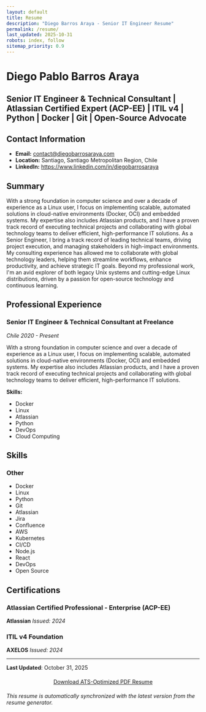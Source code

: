 ```yaml
---
layout: default
title: Resume
description: "Diego Barros Araya - Senior IT Engineer Resume"
permalink: /resume/
last_updated: 2025-10-31
robots: index, follow
sitemap_priority: 0.9
---
```


# Diego Pablo Barros Araya
## Senior IT Engineer & Technical Consultant | Atlassian Certified Expert (ACP-EE) | ITIL v4 | Python | Docker | Git | Open-Source Advocate

## Contact Information
- **Email:** contact@diegobarrosaraya.com
- **Location:** Santiago, Santiago Metropolitan Region, Chile
- **LinkedIn:** https://www.linkedin.com/in/diegobarrosaraya

## Summary
With a strong foundation in computer science and over a decade of experience as a Linux user, I focus on implementing scalable, automated solutions in cloud-native environments (Docker, OCI) and embedded systems. My expertise also includes Atlassian products, and I have a proven track record of executing technical projects and collaborating with global technology teams to deliver efficient, high-performance IT solutions. As a Senior Engineer, I bring a track record of leading technical teams, driving project execution, and managing stakeholders in high-impact environments. My consulting experience has allowed me to collaborate with global technology leaders, helping them streamline workflows, enhance productivity, and achieve strategic IT goals. Beyond my professional work, I'm an avid explorer of both legacy Unix systems and cutting-edge Linux distributions, driven by a passion for open-source technology and continuous learning.

## Professional Experience
### Senior IT Engineer & Technical Consultant at Freelance
*Chile*
*2020 - Present*

With a strong foundation in computer science and over a decade of experience as a Linux user, I focus on implementing scalable, automated solutions in cloud-native environments (Docker, OCI) and embedded systems. My expertise also includes Atlassian products, and I have a proven track record of executing technical projects and collaborating with global technology teams to deliver efficient, high-performance IT solutions.

**Skills:**
- Docker
- Linux
- Atlassian
- Python
- DevOps
- Cloud Computing

## Skills
### Other
- Docker
- Linux
- Python
- Git
- Atlassian
- Jira
- Confluence
- AWS
- Kubernetes
- CI/CD
- Node.js
- React
- DevOps
- Open Source

## Certifications
### Atlassian Certified Professional - Enterprise (ACP-EE)
**Atlassian**
*Issued: 2024*

### ITIL v4 Foundation
**AXELOS**
*Issued: 2024*

---

**Last Updated**: October 31, 2025

<div style="text-align: center; margin: 20px 0;">
<a href="https://raw.githubusercontent.com/DiegoBarrosA/diego-barros-resume-generator/main/docs/resume.pdf" 
   class="btn btn-primary" 
   target="_blank" 
   rel="noopener"
   download="diego-barros-resume.pdf">
   <i class="fa-solid fa-file-pdf"></i> Download ATS-Optimized PDF Resume
</a>
</div>

*This resume is automatically synchronized with the latest version from the resume generator.*

